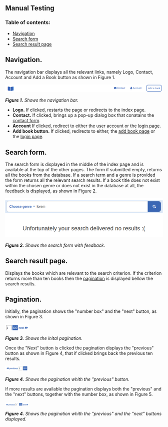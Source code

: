 ## Manual Testing

### Table of contents:
- [Navigation](#Navigation)
- [Search form](#Search-form)
- [Search result page](#Search-result-page)


## Navigation.
The navigation bar displays all the relevant links, namely Logo, Contact, Account and Add a Book button as shown in Figure 1.

  <kbd>
   <img src="/static/images/testing/navigation.png" width="550" alt="navigation bar">
  </kbd>
  
  ***Figure 1.*** *Shows the navigation bar.*


* **Logo.** If clicked, restarts the page or redirects to the index page.
* **Contact.** If clicked, brings up a pop-up dialog box that conatains the [contact form](#contact-form).
* **Account** If clicked, redirect to either the user account or the [login page](#login-page).
* **Add book button.** If clicked, redirects to either, the [add book page](#Add-book-page) or the [login page](#login-page).

## Search form.
The search form is displayed in the middle of the index page and is available at the top of the other pages. The form if submitted empty, returns all the books from the database. If a search term and a genre is provided the form returns all the relevant search results. If a book title does not exist within the chosen genre or does not exist in the database at all, the feedback is displayed, as shown in Figure 2.

 <kbd>
   <img src="/static/images/testing/searchForm.png" width="550" alt="Search form with feedback">
  </kbd>
  
  ***Figure 2.*** *Shows the search form with feedback.*

## Search result page.

Displays the books which are relevant to the search criterion. If the criterion returns more than ten books then the [pagination](#Pagination) is displayed bellow the search results.

## Pagination.
Initially, the pagination shows the "number box" and the "next" button, as shown in Figure 3.
  
  <kbd>
   <img src="/static/images/testing/initPagination.png" width="75" alt="Initial pagination">
  </kbd>
  
  ***Figure 3.*** *Shows the inital pagination.*
  
  Once the "Next" button is clicked the pagination displays the "previous" button as shown in Figure 4, that if clicked brings back the previous ten results. 
  
   <kbd>
   <img src="/static/images/testing/prevPagination.png" width="75" alt="The pagination with the previous button">
  </kbd>
  
  ***Figure 4.*** *Shows the pagination whith the "previous" button.*
  
  If more results are available the pagination displays both the "previous" and the "next" buttons, together with the number box, as shown in Figure 5.
  
   <kbd>
   <img src="/static/images/testing/prevNextPagination.png" width="75" alt="The pagination with the previous and the next button"s>
  </kbd>
  
  ***Figure 4.*** *Shows the pagination whith the "previous" and the "next" buttons displayed.*
  
